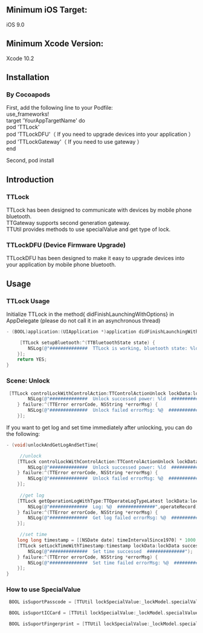## Minimum iOS Target:
iOS 9.0


## Minimum Xcode Version: 
Xcode 10.2 


## Installation

### By Cocoapods

First, add the following line to your Podfile:
<br>use_frameworks!
<br>target 'YourAppTargetName' do
<br>pod 'TTLock'
<br>pod 'TTLockDFU'（ If you need to upgrade devices into your application ）
<br>pod 'TTLockGateway'（ If you need to use gateway ）
<br>end

Second, pod install



## Introduction

### TTLock
TTLock has been designed to communicate with devices by mobile phone bluetooth.
<br>TTGateway supports second generation gateway.
<br>TTUtil provides methods to use specialValue and get type of lock.

### TTLockDFU (Device Firmware Upgrade)
TTLockDFU has been designed to make it easy to upgrade devices into your application by mobile phone bluetooth.


## Usage

### TTLock Usage
Initialize TTLock in the method{ didFinishLaunchingWithOptions} in AppDelegate (please do not call it in an asynchronous thread)

```objective-c
- (BOOL)application:(UIApplication *)application didFinishLaunchingWithOptions:(NSDictionary *)launchOptions {

     [TTLock setupBluetooth:^(TTBluetoothState state) {
        NSLog(@"##############  TTLock is working, bluetooth state: %ld  ##############",(long)state);
    }];
    return YES;
}
```
### Scene: Unlock 
```objective-c
 [TTLock controlLockWithControlAction:TTControlActionUnlock lockData:lockData success:^(long long lockTime, NSInteger electricQuantity, long long uniqueId) {
        NSLog(@"##############  Unlock successed power: %ld  ##############",(long)electricQuantity);
    } failure:^(TTError errorCode, NSString *errorMsg) {
        NSLog(@"##############  Unlock failed errorMsg: %@  ##############",errorMsg);
    }];
```
If you want to get log and set time immediately after unlocking, you can do the following:

```objective-c
- (void)unlockAndGetLogAndSetTime{

     //unlock
    [TTLock controlLockWithControlAction:TTControlActionUnlock lockData:lockData success:^(long long lockTime, NSInteger electricQuantity, long long uniqueId) {
        NSLog(@"##############  Unlock successed power: %ld  ##############",(long)electricQuantity);
    } failure:^(TTError errorCode, NSString *errorMsg) {
        NSLog(@"##############  Unlock failed errorMsg: %@  ##############",errorMsg);
    }];
    
     //get log
    [TTLock getOperationLogWithType:TTOperateLogTypeLatest lockData:lockData success:^(NSString *operateRecord) {
        NSLog(@"##############  Log: %@  ##############",operateRecord);
    } failure:^(TTError errorCode, NSString *errorMsg) {
        NSLog(@"##############  Get log failed errorMsg: %@  ##############",errorMsg);
    }];

     //set time
    long long timestamp = [[NSDate date] timeIntervalSince1970] * 1000;
    [TTLock setLockTimeWithTimestamp:timestamp lockData:lockData success:^{
        NSLog(@"##############  Set time successed  ##############");
    } failure:^(TTError errorCode, NSString *errorMsg) {
        NSLog(@"##############  Set time failed errorMsg: %@  ##############",errorMsg);
    }];
}

```
### How to use SpecialValue
```objective-c
 BOOL isSuportPasscode = [TTUtil lockSpecialValue:_lockModel.specialValue suportFunction:TTLockSpecialFunctionPasscode];
```
```objective-c
 BOOL isSuportICCard = [TTUtil lockSpecialValue:_lockModel.specialValue suportFunction:TTLockSpecialFunctionICCard];
```
```objective-c
 BOOL isSuportFingerprint = [TTUtil lockSpecialValue:_lockModel.specialValue suportFunction:TTLockSpecialFunctionFingerprint];
```
